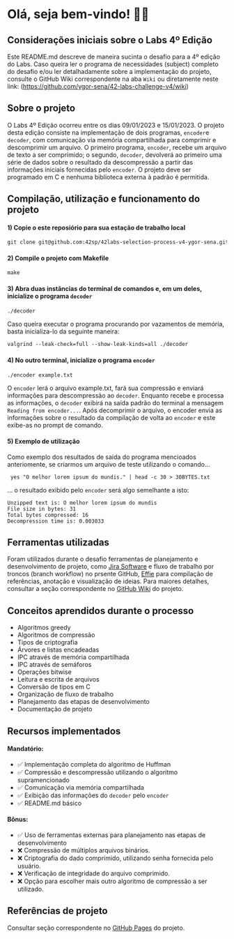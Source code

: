 # Olá, seja bem-vindo! 👋🏻

## Considerações iniciais sobre o Labs 4º Edição

Este README.md descreve de maneira sucinta o desafio para a 4º edição do Labs. Caso queira ler o programa de necessidades (subject) completo do desafio e/ou ler detalhadamente sobre a implementação do projeto, consulte o GitHub Wiki correspondente na aba `Wiki` ou diretamente neste link: (https://github.com/ygor-sena/42-labs-challenge-v4/wiki)

## Sobre o projeto

O Labs 4º Edição ocorreu entre os dias 09/01/2023 e 15/01/2023.
O projeto desta edição consiste na implementação de dois programas, `encoder`e `decoder`, com comunicação via memória compartilhada para comprimir e descomprimir um arquivo. O primeiro programa, `encoder`, recebe um arquivo de texto a ser comprimido; o segundo, `decoder`, devolverá ao primeiro uma série de dados sobre o resultado da descompressão a partir das informações iniciais fornecidas pelo `encoder`. O projeto deve ser programado em C e nenhuma biblioteca externa à padrão é permitida.

## Compilação, utilização e funcionamento do projeto

#### 1) Copie o este reposiório para sua estação de trabalho local

```html
git clone git@github.com:42sp/42labs-selection-process-v4-ygor-sena.git
```

#### 2) Compile o projeto com Makefile

```html
make
```

#### 3) Abra duas instâncias do terminal de comandos e, em um deles, inicialize o programa `decoder`

```html
./decoder
```

Caso queira executar o programa procurando por vazamentos de memória, basta inicializa-lo da seguinte maneira:

```html
valgrind --leak-check=full --show-leak-kinds=all ./decoder
```

#### 4) No outro terminal, inicialize o programa `encoder`

```html
./encoder example.txt
```

O `encoder` lerá o arquivo example.txt, fará sua compressão e enviará informações para descompressão ao `decoder`. Enquanto recebe e processa as informações, o `decoder` exibirá na saída padrão do terminal a mensagem `Reading from encoder...`. Após decomprimir o arquivo, o encoder envia as informações sobre o resultado da compilação de volta ao `encoder` e este exibe-as no prompt de comando.

#### 5) Exemplo de utilização

Como exemplo dos resultados de saída do programa mencioados anteriomente, se criarmos um arquivo de teste utilizando o comando...

```
 yes "O melhor lorem ipsum do mundis." | head -c 30 > 30BYTES.txt
```

... o resultado exibido pelo `encoder` será algo semelhante a isto:

```
Unzipped text is: O melhor lorem ipsum do mundis
File size in bytes: 31
Total bytes compressed: 16
Decompression time is: 0.003033
```

## Ferramentas utilizadas

Foram utilizados durante o desafio ferramentas de planejamento e desenvolvimento de projeto, como [Jira Software](https://www.atlassian.com/software/jira?&aceid=&adposition=&adgroup=144583555677&campaign=19313279983&creative=642044821574&device=c&keyword=jira&matchtype=e&network=g&placement=&ds_kids=p74591032830&ds_e=GOOGLE&ds_eid=700000001558501&ds_e1=GOOGLE&gclid=CjwKCAiA5Y6eBhAbEiwA_2ZWIVs7OG0HiV4C44cOCe5FxJGUo46e__WcWF0gflyWMFt_ER08gwYGChoCdeIQAvD_BwE&gclsrc=aw.ds) e fluxo de trabalho por troncos (branch workflow) no prsente GitHub, [Effie](https://www.effie.pro/) para compilação de referências, anotação e visualização de ideias. Para maiores detalhes, consultar a seção correspondente no [GitHub Wiki](https://github.com/ygor-sena/42-labs-challenge-v4/wiki/Ferramentas-utilizadas) do projeto.

## Conceitos aprendidos durante o processo

- Algoritmos greedy 
- Algoritmos de compressão
- Tipos de criptografia
- Árvores e listas encadeadas
- IPC através de memória compartilhada
- IPC através de semáforos
- Operações bitwise
- Leitura e escrita de arquivos
- Conversão de tipos em C
- Organização de fluxo de trabalho
- Planejamento das etapas de desenvolvimento
- Documentação de projeto

## Recursos implementados

#### Mandatório: 
- ✅ Implementação completa do algoritmo de Huffman
- ✅ Compressão e descompressão utilizando o algoritmo supramencionado
- ✅ Comunicação via memória compartilhada
- ✅ Exibição das informações do `decoder` pelo `encoder`
- ✅ README.md básico

#### Bônus:
- ✅ Uso de ferramentas externas para planejamento nas etapas de desenvolvimento
- ❌ Compressão de múltiplos arquivos binários.
- ❌ Criptografia do dado comprimido, utilizando senha fornecida pelo usuário.
- ❌ Verificação de integridade do arquivo comprimido.
- ❌ Opção para escolher mais outro algoritmo de compressão a ser utilizado.

## Referências de projeto

Consultar seção correspondente no [GitHub Pages](https://github.com/ygor-sena/42-labs-challenge-v4/wiki/Refer%C3%AAncias-de-projeto) do projeto.
